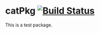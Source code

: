 catPkg [![Build Status](https://travis-ci.org/ttmmghmm/catPkg.svg?branch=master)](https://travis-ci.org/ttmmghmm/catPkg)
======
This is a test package.
